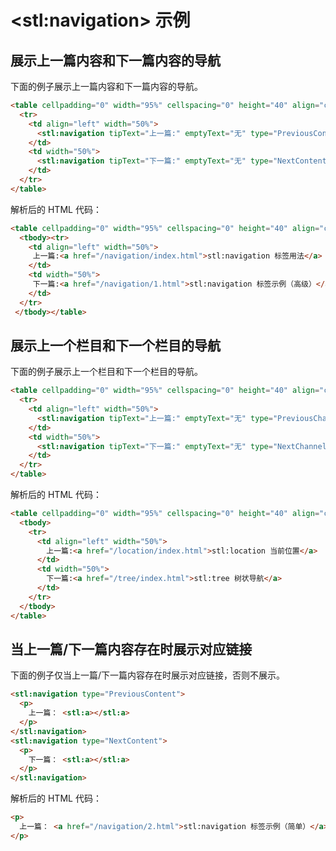 # &lt;stl:navigation&gt; 示例

## 展示上一篇内容和下一篇内容的导航

下面的例子展示上一篇内容和下一篇内容的导航。

```html
<table cellpadding="0" width="95%" cellspacing="0" height="40" align="center">
  <tr>
    <td align="left" width="50%">
      <stl:navigation tipText="上一篇:" emptyText="无" type="PreviousContent"></stl:navigation>
    </td>
    <td width="50%">
      <stl:navigation tipText="下一篇:" emptyText="无" type="NextContent"></stl:navigation>
    </td>
  </tr>
</table>
```

解析后的 HTML 代码：

```html
<table cellpadding="0" width="95%" cellspacing="0" height="40" align="center">
  <tbody><tr>
    <td align="left" width="50%">
     上一篇:<a href="/navigation/index.html">stl:navigation 标签用法</a>
    </td>
    <td width="50%">
     下一篇:<a href="/navigation/1.html">stl:navigation 标签示例（高级）</a>
    </td>
  </tr>
 </tbody></table>
```

## 展示上一个栏目和下一个栏目的导航

下面的例子展示上一个栏目和下一个栏目的导航。

```html
<table cellpadding="0" width="95%" cellspacing="0" height="40" align="center">
  <tr>
    <td align="left" width="50%">
      <stl:navigation tipText="上一篇:" emptyText="无" type="PreviousChannel"></stl:navigation>
    </td>
    <td width="50%">
      <stl:navigation tipText="下一篇:" emptyText="无" type="NextChannel"></stl:navigation>
    </td>
  </tr>
</table>
```

解析后的 HTML 代码：

```html
<table cellpadding="0" width="95%" cellspacing="0" height="40" align="center">
  <tbody>
    <tr>
      <td align="left" width="50%">
        上一篇:<a href="/location/index.html">stl:location 当前位置</a>
      </td>
      <td width="50%">
        下一篇:<a href="/tree/index.html">stl:tree 树状导航</a>
      </td>
    </tr>
  </tbody>
</table>
```

## 当上一篇/下一篇内容存在时展示对应链接

下面的例子仅当上一篇/下一篇内容存在时展示对应链接，否则不展示。

```html
<stl:navigation type="PreviousContent">
  <p>
    上一篇： <stl:a></stl:a>
  </p>
</stl:navigation>
<stl:navigation type="NextContent">
  <p>
    下一篇： <stl:a></stl:a>
  </p>
</stl:navigation>
```

解析后的 HTML 代码：

```html
<p>
  上一篇： <a href="/navigation/2.html">stl:navigation 标签示例（简单）</a>
</p>
```
